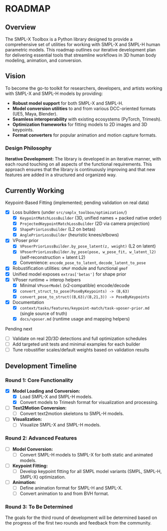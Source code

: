 # ROADMAP

## Overview

The SMPL-X Toolbox is a Python library designed to provide a comprehensive set of utilities for working with SMPL-X and SMPL-H human parametric models. This roadmap outlines our iterative development plan for delivering essential tools that streamline workflows in 3D human body modeling, animation, and conversion.

## Vision

To become the go-to toolkit for researchers, developers, and artists working with SMPL-X and SMPL-H models by providing:

- **Robust model support** for both SMPL-X and SMPL-H.
- **Model conversion utilities** to and from various DCC-oriented formats (UE5, Maya, Blender).
- **Seamless interoperability** with existing ecosystems (PyTorch, Trimesh).
- **Optimization frameworks** for fitting models to 2D images and 3D keypoints.
- **Format converters** for popular animation and motion capture formats.

### Design Philosophy

**Iterative Development:** The library is developed in an iterative manner, with each round touching on all aspects of the functional requirements. This approach ensures that the library is continuously improving and that new features are added in a structured and organized way.

## Currently Working

Keypoint-Based Fitting (implemented; pending validation on real data)
- [x] Loss builders (under `src/smplx_toolbox/optimization/`)
  - [x] `KeypointMatchLossBuilder` (3D, unified names + packed native order)
  - [x] `ProjectedKeypointMatchLossBuilder` (2D via camera projection)
  - [x] `ShapePriorLossBuilder` (L2 on betas)
  - [x] `AnglePriorLossBuilder` (heuristic knees/elbows)
- [x] VPoser prior
  - [x] `VPoserPriorLossBuilder.by_pose_latent(z, weight)` (L2 on latent)
  - [x] `VPoserPriorLossBuilder.by_pose(pose, w_pose_fit, w_latent_l2)` (self‑reconstruction + latent L2)
  - [x] Convenience: `encode_pose_to_latent`, `decode_latent_to_pose`
- [x] Robustification utilities: `GMoF` module and functional `gmof`
- [x] Unified model exposes `extras['betas']` for shape prior
- [x] VPoser runtime + interop helpers
  - [x] Minimal `VPoserModel` (v2‑compatible) encode/decode
  - [x] `convert_struct_to_pose(PoseByKeypoints) -> (B,63)`
  - [x] `convert_pose_to_struct((B,63)/(B,21,3)) -> PoseByKeypoints`
- [x] Documentation
  - [x] `context/tasks/features/keypoint-match/task-vposer-prior.md` (single source of truth)
  - [x] `docs/vposer.md` (runtime usage and mapping helpers)

Pending next
- [ ] Validate on real 2D/3D detections and full optimization schedules
- [ ] Add targeted unit tests and minimal examples for each builder
- [ ] Tune robustifier scales/default weights based on validation results

## Development Timeline

### Round 1: Core Functionality

- [x] **Model Loading and Conversion:**
  - [x] Load SMPL-X and SMPL-H models.
  - [x] Convert models to Trimesh format for visualization and processing.
- [ ] **Text2Motion Conversion:**
  - [ ] Convert text2motion skeletons to SMPL-H models.
- [ ] **Visualization:**
  - [ ] Visualize SMPL-X and SMPL-H models.

### Round 2: Advanced Features

- [ ] **Model Conversion:**
  - [ ] Convert SMPL-H models to SMPL-X for both static and animated models.
- [ ] **Keypoint Fitting:**
  - [ ] Develop keypoint fitting for all SMPL model variants (SMPL, SMPL-H, SMPL-X) optimization.
- [ ] **Animation:**
  - [ ] Define animation format for SMPL-H and SMPL-X.
  - [ ] Convert animation to and from BVH format.

### Round 3: To Be Determined

The goals for the third round of development will be determined based on the progress of the first two rounds and feedback from the community.
